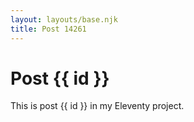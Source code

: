 ```yaml
---
layout: layouts/base.njk
title: Post 14261
---
```


# Post {{ id }}

This is post {{ id }} in my Eleventy project.
